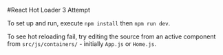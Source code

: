 #React Hot Loader 3 Attempt

To set up and run, execute `npm install` then `npm run dev`.

To see hot reloading fail, try editing the source from an active component from `src/js/containers/` - initially `App.js` or `Home.js`.
